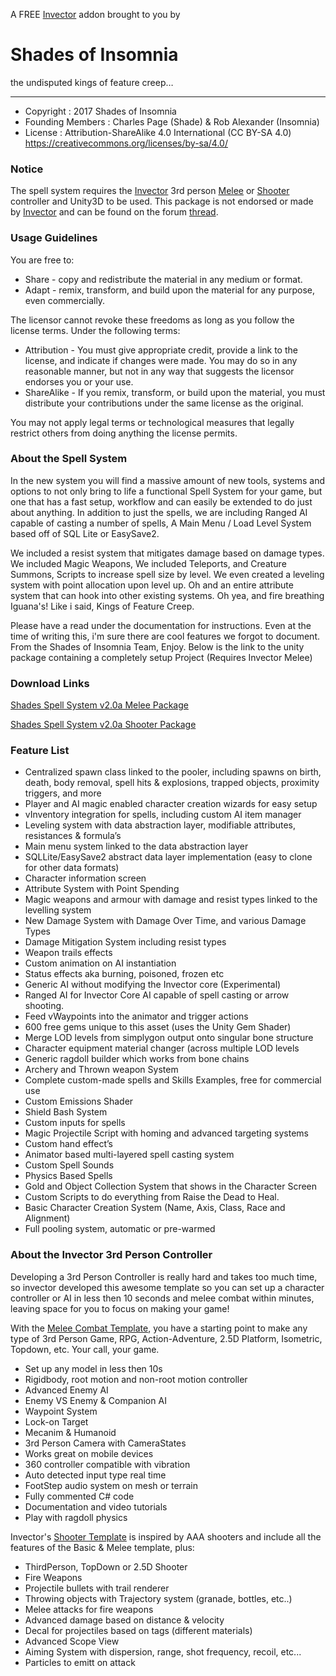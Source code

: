 A FREE [Invector](https://assetstore.unity.com/publishers/13943) addon brought to you by 
# Shades of Insomnia
the undisputed kings of feature creep…

***
* Copyright        : 2017 Shades of Insomnia
* Founding Members : Charles Page (Shade) & Rob Alexander (Insomnia)
* License          : Attribution-ShareAlike 4.0 International (CC BY-SA 4.0) https://creativecommons.org/licenses/by-sa/4.0/

### Notice
The spell system requires the [Invector](https://assetstore.unity.com/publishers/13943) 3rd person [Melee](https://assetstore.unity.com/packages/templates/systems/third-person-controller-melee-combat-template-44227) or [Shooter](https://assetstore.unity.com/packages/templates/systems/third-person-controller-shooter-template-84583) controller and Unity3D to be used.  This package is not endorsed or made by [Invector](https://assetstore.unity.com/publishers/13943) and can be found on the forum [thread](http://invector.proboards.com/thread/480/shades-spell-system).

### Usage Guidelines
You are free to:
* Share - copy and redistribute the material in any medium or format.
* Adapt - remix, transform, and build upon the material for any purpose, even commercially. 

The licensor cannot revoke these freedoms as long as you follow the license terms.
Under the following terms:
* Attribution - You must give appropriate credit, provide a link to the license, and indicate if changes were made. You may do so in any reasonable manner, but not in any way that suggests the licensor endorses you or your use.
* ShareAlike - If you remix, transform, or build upon the material, you must distribute your contributions under the same license as the original.  

You may not apply legal terms or technological measures that legally restrict others from doing anything the license permits.

### About the Spell System
In the new system you will find a massive amount of new tools, systems and options to not only bring to life a functional Spell System for your game, but one that has a fast setup, workflow and can easily be extended to do just about anything. In addition to just the spells, we are including Ranged AI capable of casting a number of spells, A Main Menu / Load Level System based off of SQL Lite or EasySave2.

We included a resist system that mitigates damage based on damage types. We included Magic Weapons, We included Teleports, and Creature Summons, Scripts to increase spell size by level. We even created a leveling system with point allocation upon level up. Oh and an entire attribute system that can hook into other existing systems. Oh yea, and fire breathing Iguana's! Like i said, Kings of Feature Creep.

Please have a read under the documentation for instructions. Even at the time of writing this, i'm sure there are cool features we forgot to document. From the Shades of Insomnia Team, Enjoy. Below is the link to the unity package containing a completely setup Project (Requires Invector Melee)

### Download Links
[Shades Spell System v2.0a Melee Package](https://www.dropbox.com/s/u9v2dk2cm932qn7/ShadesSpellSystem2.0aMelee.unitypackage)

[Shades Spell System v2.0a Shooter Package](https://www.dropbox.com/s/m5jcxen9byjblzm/ShadesSpellSystem2.0aShooter.unitypackage)

### Feature List
* Centralized spawn class linked to the pooler, including spawns on birth, death, body removal, spell hits & explosions, trapped objects, proximity triggers, and more
* Player and AI magic enabled character creation wizards for easy setup
* vInventory integration for spells, including custom AI item manager
* Leveling system with data abstraction layer, modifiable attributes, resistances & formula’s
* Main menu system linked to the data abstraction layer
* SQLLite/EasySave2 abstract data layer implementation (easy to clone for other data formats)
* Character information screen
* Attribute System with Point Spending
* Magic weapons and armour with damage and resist types linked to the levelling system
* New Damage System with Damage Over Time, and various Damage Types
* Damage Mitigation System including resist types
* Weapon trails effects
* Custom animation on AI instantiation
* Status effects aka burning, poisoned, frozen etc
* Generic AI without modifying the Invector core (Experimental)
* Ranged AI for Invector Core AI capable of spell casting or arrow shooting.
* Feed vWaypoints into the animator and trigger actions
* 600 free gems unique to this asset (uses the Unity Gem Shader)
* Merge LOD levels from simplygon output onto singular bone structure
* Character equipment material changer (across multiple LOD levels
* Generic ragdoll builder which works from bone chains
* Archery and Thrown weapon System
* Complete custom-made spells and Skills Examples, free for commercial use
* Custom Emissions Shader
* Shield Bash System
* Custom inputs for spells
* Magic Projectile Script with homing and advanced targeting systems
* Custom hand effect’s
* Animator based multi-layered spell casting system
* Custom Spell Sounds
* Physics Based Spells
* Gold and Object Collection System that shows in the Character Screen
* Custom Scripts to do everything from Raise the Dead to Heal.
* Basic Character Creation System (Name, Axis, Class, Race and Alignment)
* Full pooling system, automatic or pre-warmed



### About the Invector 3rd Person Controller
Developing a 3rd Person Controller is really hard and takes too much time, so invector developed this awesome template so you can set up a character controller or AI in less then 10 seconds and melee combat within minutes, leaving space for you to focus on making your game!

With the [Melee Combat Template](https://assetstore.unity.com/packages/templates/systems/third-person-controller-melee-combat-template-44227), you have a starting point to make any type of 3rd Person Game, RPG, Action-Adventure, 2.5D Platform, Isometric, Topdown, etc. Your call, your game. 
* Set up any model in less then 10s
* Rigidbody, root motion and non-root motion controller
* Advanced Enemy AI
* Enemy VS Enemy & Companion AI
* Waypoint System
* Lock-on Target
* Mecanim & Humanoid
* 3rd Person Camera with CameraStates
* Works great on mobile devices
* 360 controller compatible with vibration
* Auto detected input type real time
* FootStep audio system on mesh or terrain
* Fully commented C# code
* Documentation and video tutorials
* Play with ragdoll physics

Invector's [Shooter Template](https://assetstore.unity.com/packages/templates/systems/third-person-controller-shooter-template-84583)  is inspired by AAA shooters and include all the features of the Basic & Melee template, plus: 
* ThirdPerson, TopDown or 2.5D Shooter
* Fire Weapons
* Projectile bullets with trail renderer
* Throwing objects with Trajectory system (granade, bottles, etc..)
* Melee attacks for fire weapons
* Advanced damage based on distance & velocity
* Decal for projectiles based on tags (different materials)
* Advanced Scope View
* Aiming System with dispersion, range, shot frequency, recoil, etc...
* Particles to emitt on attack
